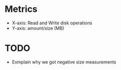 # Metrics
* X-axis: Read and Write disk operations
* Y-axis: amount/size (MB)

# TODO
* Exmplain why we got negative size measurements
